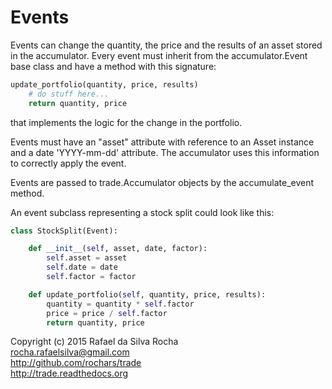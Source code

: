 # Events

Events can change the quantity, the price and the results of an asset
stored in the accumulator. Every event must inherit from the
accumulator.Event base class and have a method with this signature:

```python
update_portfolio(quantity, price, results)
    # do stuff here...
    return quantity, price
```

that implements the logic for the change in the portfolio.

Events must have an "asset" attribute with reference to an Asset
instance and a date 'YYYY-mm-dd' attribute. The accumulator uses
this information to correctly apply the event.

Events are passed to trade.Accumulator objects by the accumulate_event
method.

An event subclass representing a stock split could look like this:

```python
class StockSplit(Event):

    def __init__(self, asset, date, factor):
        self.asset = asset
        self.date = date
        self.factor = factor

    def update_portfolio(self, quantity, price, results):
        quantity = quantity * self.factor
        price = price / self.factor
        return quantity, price
```

Copyright (c) 2015 Rafael da Silva Rocha  
rocha.rafaelsilva@gmail.com  
http://github.com/rochars/trade  
http://trade.readthedocs.org  
